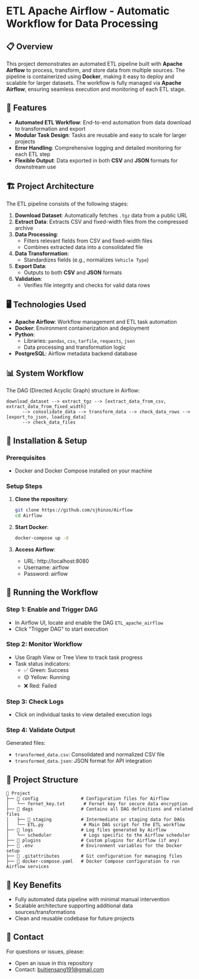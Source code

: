 # ETL Apache Airflow - Automatic Workflow for Data Processing

## 📋 Overview
This project demonstrates an automated ETL pipeline built with **Apache Airflow** to process, transform, and store data from multiple sources. The pipeline is containerized using **Docker**, making it easy to deploy and scalable for larger datasets. The workflow is fully managed via **Apache Airflow**, ensuring seamless execution and monitoring of each ETL stage.

## 🌟 Features
- **Automated ETL Workflow**: End-to-end automation from data download to transformation and export
- **Modular Task Design**: Tasks are reusable and easy to scale for larger projects
- **Error Handling**: Comprehensive logging and detailed monitoring for each ETL step
- **Flexible Output**: Data exported in both **CSV** and **JSON** formats for downstream use

## 🏗️ Project Architecture
The ETL pipeline consists of the following stages:

1. **Download Dataset**: Automatically fetches `.tgz` data from a public URL
2. **Extract Data**: Extracts CSV and fixed-width files from the compressed archive
3. **Data Processing**:
   - Filters relevant fields from CSV and fixed-width files
   - Combines extracted data into a consolidated file
4. **Data Transformation**:
   - Standardizes fields (e.g., normalizes `Vehicle Type`)
5. **Export Data**:
   - Outputs to both **CSV** and **JSON** formats
6. **Validation**:
   - Verifies file integrity and checks for valid data rows

## 🖥️ Technologies Used
- **Apache Airflow**: Workflow management and ETL task automation
- **Docker**: Environment containerization and deployment
- **Python**:
  - Libraries: `pandas`, `csv`, `tarfile`, `requests`, `json`
  - Data processing and transformation logic
- **PostgreSQL**: Airflow metadata backend database

## 📊 System Workflow
The DAG (Directed Acyclic Graph) structure in Airflow:

```
download_dataset --> extract_tgz --> [extract_data_from_csv, extract_data_from_fixed_width] 
      --> consolidate_data --> transform_data --> check_data_rows --> [export_to_json, loading_data]
      --> check_data_files
```

## 🔧 Installation & Setup

### Prerequisites
- Docker and Docker Compose installed on your machine

### Setup Steps

1. **Clone the repository**:
   ```bash
   git clone https://github.com/sjhinzo/Airflow
   cd Airflow
   ```

3. **Start Docker**:
   ```bash
   docker-compose up -d
   ```

4. **Access Airflow**:
   - URL: http://localhost:8080
   - Username: airflow
   - Password: airflow

## 🚀 Running the Workflow

### Step 1: Enable and Trigger DAG
- In Airflow UI, locate and enable the DAG `ETL_apache_airflow`
- Click "Trigger DAG" to start execution

### Step 2: Monitor Workflow
- Use Graph View or Tree View to track task progress
- Task status indicators:
  - ✅ Green: Success
  - 🟡 Yellow: Running
  - ❌ Red: Failed

### Step 3: Check Logs
- Click on individual tasks to view detailed execution logs

### Step 4: Validate Output
Generated files:
- `transformed_data.csv`: Consolidated and normalized CSV file
- `transformed_data.json`: JSON format for API integration

## 📂 Project Structure
```
📂 Project
├── 📂 config                # Configuration files for Airflow
│   └── fernet_key.txt       # Fernet key for secure data encryption
├── 📂 dags                  # Contains all DAG definitions and related files
│   ├── 📂 staging           # Intermediate or staging data for DAGs
│   └── ETL.py               # Main DAG script for the ETL workflow
├── 📂 logs                  # Log files generated by Airflow
│   └── scheduler            # Logs specific to the Airflow scheduler
├── 📂 plugins               # Custom plugins for Airflow (if any)
├── 📄 .env                  # Environment variables for the Docker setup
├── 📄 .gitattributes        # Git configuration for managing files
├── 📄 docker-compose.yaml   # Docker Compose configuration to run Airflow services

```

## 🌟 Key Benefits
- Fully automated data pipeline with minimal manual intervention
- Scalable architecture supporting additional data sources/transformations
- Clean and reusable codebase for future projects

## 📧 Contact
For questions or issues, please:
- Open an issue in this repository
- Contact: buitiensang191@gmail.com
